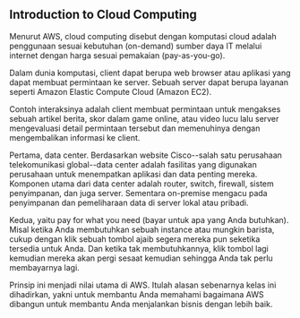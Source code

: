 ## Introduction to Cloud Computing

Menurut AWS, cloud computing disebut dengan komputasi cloud adalah penggunaan sesuai kebutuhan (on-demand) sumber daya IT melalui internet dengan harga sesuai pemakaian (pay-as-you-go).

Dalam dunia komputasi, client dapat berupa web browser atau aplikasi yang dapat membuat permintaan ke server. Sebuah server dapat berupa layanan seperti Amazon Elastic Compute Cloud (Amazon EC2).

Contoh interaksinya adalah client membuat permintaan untuk mengakses sebuah artikel berita, skor dalam game online, atau video lucu lalu server mengevaluasi detail permintaan tersebut dan memenuhinya dengan mengembalikan informasi ke client.

Pertama, data center. Berdasarkan website Cisco--salah satu perusahaan telekomunikasi global--data center adalah fasilitas yang digunakan perusahaan untuk menempatkan aplikasi dan data penting mereka. Komponen utama dari data center adalah router, switch, firewall, sistem penyimpanan, dan juga server. Sementara on-premise mengacu pada penyimpanan dan pemeliharaan data di server lokal atau pribadi.

Kedua, yaitu pay for what you need (bayar untuk apa yang Anda butuhkan). Misal ketika Anda membutuhkan sebuah instance atau mungkin barista, cukup dengan klik sebuah tombol ajaib segera mereka pun seketika tersedia untuk Anda. Dan ketika tak membutuhkannya, klik tombol lagi kemudian mereka akan pergi sesaat kemudian sehingga Anda tak perlu membayarnya lagi.

Prinsip ini menjadi nilai utama di AWS. Itulah alasan sebenarnya kelas ini dihadirkan, yakni untuk membantu Anda memahami bagaimana AWS dibangun untuk membantu Anda menjalankan bisnis dengan lebih baik.